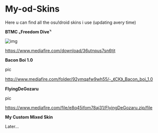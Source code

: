 # My-od-Skins
Here u can find all the osu!droid skins i use (updating avery time)

**BTMC ⌞Freedom Dive⌝**

![img](https://cdn.discordapp.com/attachments/670681343046320128/832538698813145118/Screenshot_20210416_163650.png)

https://www.mediafire.com/download/36utnpus7sn6tjt


**Bacon Boi 1.0**

pic

http://www.mediafire.com/folder/92ymqafw9wh55/-_《CK》_Bacon_boi_1.0


**FlyingDeGozaru**

pic

https://www.mediafire.com/file/e8q45ifom78aj31/FlyingDeGozaru.zip/file


**My Custom Mixed Skin**

Later...
